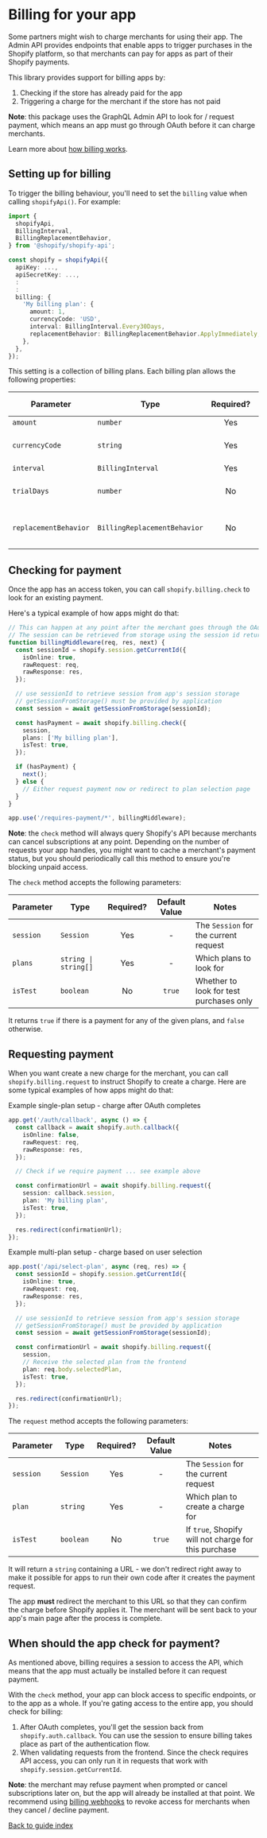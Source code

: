 # Billing for your app

Some partners might wish to charge merchants for using their app.
The Admin API provides endpoints that enable apps to trigger purchases in the Shopify platform, so that merchants can pay for apps as part of their Shopify payments.

This library provides support for billing apps by:

1. Checking if the store has already paid for the app
1. Triggering a charge for the merchant if the store has not paid

**Note**: this package uses the GraphQL Admin API to look for / request payment, which means an app must go through OAuth before it can charge merchants.

Learn more about [how billing works](https://shopify.dev/apps/billing).

## Setting up for billing

To trigger the billing behaviour, you'll need to set the `billing` value when calling `shopifyApi()`. For example:

```ts
import {
  shopifyApi,
  BillingInterval,
  BillingReplacementBehavior,
} from '@shopify/shopify-api';

const shopify = shopifyApi({
  apiKey: ...,
  apiSecretKey: ...,
  :
  :
  billing: {
    'My billing plan': {
      amount: 1,
      currencyCode: 'USD',
      interval: BillingInterval.Every30Days,
      replacementBehavior: BillingReplacementBehavior.ApplyImmediately,
    },
  },
});
```

This setting is a collection of billing plans. Each billing plan allows the following properties:

| Parameter             | Type                         | Required? | Default Value | Notes                                                                                                                                                                                            |
| --------------------- | ---------------------------- | :-------: | :-----------: | ------------------------------------------------------------------------------------------------------------------------------------------------------------------------------------------------ |
| `amount`              | `number`                     |    Yes    |       -       | The amount to charge                                                                                                                                                                             |
| `currencyCode`        | `string`                     |    Yes    |       -       | The currency to charge, currently only `"USD"` is accepted                                                                                                                                       |
| `interval`            | `BillingInterval`            |    Yes    |       -       | `BillingInterval` value                                                                                                                                                                          |
| `trialDays`           | `number`                     |    No     |       -       | Give merchants this many days before charging. _Not available for `OneTime` plans_                                                                                                               |
| `replacementBehavior` | `BillingReplacementBehavior` |    No     |       -       | `BillingReplacementBehavior` value, see [the reference](https://shopify.dev/api/admin-graphql/2022-07/mutations/appSubscriptionCreate) for more information. _Not available for `OneTime` plans_ |

## Checking for payment

Once the app has an access token, you can call `shopify.billing.check` to look for an existing payment.

Here's a typical example of how apps might do that:

```ts
// This can happen at any point after the merchant goes through the OAuth process, as long as there is a session object
// The session can be retrieved from storage using the session id returned from shopify.session.getCurrentId
function billingMiddleware(req, res, next) {
  const sessionId = shopify.session.getCurrentId({
    isOnline: true,
    rawRequest: req,
    rawResponse: res,
  });

  // use sessionId to retrieve session from app's session storage
  // getSessionFromStorage() must be provided by application
  const session = await getSessionFromStorage(sessionId);

  const hasPayment = await shopify.billing.check({
    session,
    plans: ['My billing plan'],
    isTest: true,
  });

  if (hasPayment) {
    next();
  } else {
    // Either request payment now or redirect to plan selection page
  }
}

app.use('/requires-payment/*', billingMiddleware);
```

**Note**: the `check` method will always query Shopify's API because merchants can cancel subscriptions at any point. Depending on the number of requests your app handles, you might want to cache a merchant's payment status, but you should periodically call this method to ensure you're blocking unpaid access.

The `check` method accepts the following parameters:

| Parameter | Type                 | Required? | Default Value | Notes                                   |
| --------- | -------------------- | :-------: | :-----------: | --------------------------------------- |
| `session` | `Session`            |    Yes    |       -       | The `Session` for the current request   |
| `plans`   | `string \| string[]` |    Yes    |       -       | Which plans to look for                 |
| `isTest`  | `boolean`            |    No     |    `true`     | Whether to look for test purchases only |

It returns `true` if there is a payment for any of the given plans, and `false` otherwise.

## Requesting payment

When you want create a new charge for the merchant, you can call `shopify.billing.request` to instruct Shopify to create a charge.
Here are some typical examples of how apps might do that:

<div>Example single-plan setup - charge after OAuth completes

```ts
app.get('/auth/callback', async () => {
  const callback = await shopify.auth.callback({
    isOnline: false,
    rawRequest: req,
    rawResponse: res,
  });

  // Check if we require payment ... see example above

  const confirmationUrl = await shopify.billing.request({
    session: callback.session,
    plan: 'My billing plan',
    isTest: true,
  });

  res.redirect(confirmationUrl);
});
```

</div><div>Example multi-plan setup - charge based on user selection

```ts
app.post('/api/select-plan', async (req, res) => {
  const sessionId = shopify.session.getCurrentId({
    isOnline: true,
    rawRequest: req,
    rawResponse: res,
  });

  // use sessionId to retrieve session from app's session storage
  // getSessionFromStorage() must be provided by application
  const session = await getSessionFromStorage(sessionId);

  const confirmationUrl = await shopify.billing.request({
    session,
    // Receive the selected plan from the frontend
    plan: req.body.selectedPlan,
    isTest: true,
  });

  res.redirect(confirmationUrl);
});
```

The `request` method accepts the following parameters:

| Parameter | Type      | Required? | Default Value | Notes                                                |
| --------- | --------- | :-------: | :-----------: | ---------------------------------------------------- |
| `session` | `Session` |    Yes    |       -       | The `Session` for the current request                |
| `plan`    | `string`  |    Yes    |       -       | Which plan to create a charge for                    |
| `isTest`  | `boolean` |    No     |    `true`     | If `true`, Shopify will not charge for this purchase |

It will return a `string` containing a URL - we don't redirect right away to make it possible for apps to run their own code after it creates the payment request.

The app **must** redirect the merchant to this URL so that they can confirm the charge before Shopify applies it.
The merchant will be sent back to your app's main page after the process is complete.

## When should the app check for payment?

As mentioned above, billing requires a session to access the API, which means that the app must actually be installed before it can request payment.

With the `check` method, your app can block access to specific endpoints, or to the app as a whole.
If you're gating access to the entire app, you should check for billing:

1. After OAuth completes, you'll get the session back from `shopify.auth.callback`. You can use the session to ensure billing takes place as part of the authentication flow.
1. When validating requests from the frontend. Since the check requires API access, you can only run it in requests that work with `shopify.session.getCurrentId`.

**Note**: the merchant may refuse payment when prompted or cancel subscriptions later on, but the app will already be installed at that point. We recommend using [billing webhooks](https://shopify.dev/apps/billing#webhooks-for-billing) to revoke access for merchants when they cancel / decline payment.

[Back to guide index](../../README.md#features)
